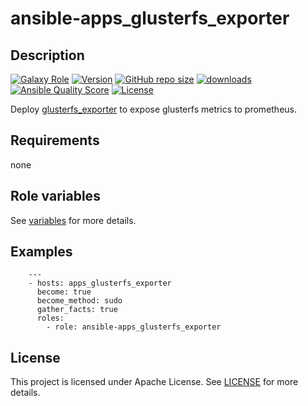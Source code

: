 # ansible-apps_glusterfs_exporter

## Description

[![Galaxy Role](https://img.shields.io/badge/galaxy-apps_glusterfs_exporter-purple?style=flat)](https://galaxy.ansible.com/lotusnoir/apps_glusterfs_exporter)
[![Version](https://img.shields.io/github/release/lotusnoir/ansible-apps_glusterfs_exporter.svg)](https://github.com/lotusnoir/ansible-apps_glusterfs_exporter/releases/latest)
[![GitHub repo size](https://img.shields.io/github/repo-size/lotusnoir/ansible-apps_glusterfs_exporter?color=orange&style=flat)](https://galaxy.ansible.com/lotusnoir/apps_glusterfs_exporter)
[![downloads](https://img.shields.io/ansible/role/d/56083)](https://galaxy.ansible.com/lotusnoir/apps_glusterfs_exporter)
[![Ansible Quality Score](https://img.shields.io/ansible/quality/56083)](https://galaxy.ansible.com/lotusnoir/apps_glusterfs_exporter)
[![License](https://img.shields.io/badge/license-Apache--2.0-brightgreen?style=flat)](https://opensource.org/licenses/Apache-2.0)

Deploy [glusterfs_exporter](https://github.com/gluster/gluster-prometheus) to expose glusterfs metrics to prometheus.

## Requirements

none

## Role variables

See [variables](/defaults/main.yml) for more details.

## Examples

        ---
        - hosts: apps_glusterfs_exporter
          become: true
          become_method: sudo
          gather_facts: true
          roles:
            - role: ansible-apps_glusterfs_exporter


## License

This project is licensed under Apache License. See [LICENSE](/LICENSE) for more details.


